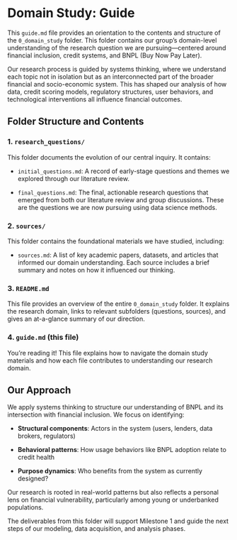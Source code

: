 # Domain Study: Guide

This `guide.md` file provides an orientation to the contents and structure of
the `0_domain_study` folder. This folder contains our group’s domain-level
understanding of the research question we are pursuing—centered around
financial inclusion, credit systems, and BNPL (Buy Now Pay Later).

Our research process is guided by systems thinking, where we understand each
topic not in isolation but as an interconnected part of the broader financial
and socio-economic system. This has shaped our analysis of how data, credit
scoring models, regulatory structures, user behaviors, and technological
interventions all influence financial outcomes.

## Folder Structure and Contents

### 1. `research_questions/`

This folder documents the evolution of our central inquiry. It contains:

- `initial_questions.md`: A record of early-stage questions and themes we
  explored through our literature review.

- `final_questions.md`: The final, actionable research questions that emerged
  from both our literature review and group discussions. These are the
  questions we are now pursuing using data science methods.

### 2. `sources/`

This folder contains the foundational materials we have studied, including:

- `sources.md`: A list of key academic papers, datasets, and articles that
  informed our domain understanding. Each source includes a brief summary
  and notes on how it influenced our thinking.

### 3. `README.md`

This file provides an overview of the entire `0_domain_study` folder. It
explains the research domain, links to relevant subfolders (questions,
sources), and gives an at-a-glance summary of our direction.

### 4. `guide.md` (this file)

You’re reading it! This file explains how to navigate the domain study
materials and how each file contributes to understanding our research domain.

## Our Approach

We apply systems thinking to structure our understanding of BNPL and its
intersection with financial inclusion. We focus on identifying:

- **Structural components**: Actors in the system (users, lenders, data
  brokers, regulators)

- **Behavioral patterns**: How usage behaviors like BNPL adoption relate to
  credit health

- **Purpose dynamics**: Who benefits from the system as currently designed?

Our research is rooted in real-world patterns but also reflects a personal
lens on financial vulnerability, particularly among young or underbanked
populations.

The deliverables from this folder will support Milestone 1 and guide the next
steps of our modeling, data acquisition, and analysis phases.
